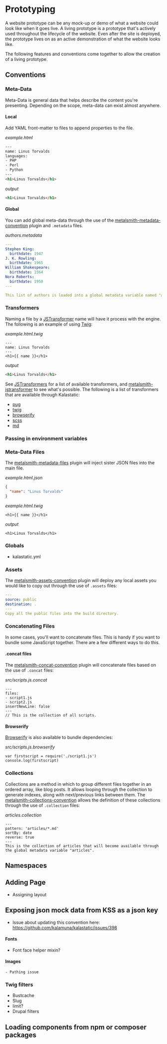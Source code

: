 # Prototyping

A website prototype can be any mock-up or demo of what a website could look like when it goes live. A living prototype is a prototype that's actively used throughout the lifecycle of the website. Even after the site is deployed, the prototype lives on as an active demonstration of what the website looks like.

The following features and conventions come together to allow the creation of a living prototype.

## Conventions

### Meta-Data

Meta-Data is general data that helps describe the content you're presenting. Depending on the scope, meta-data can exist almost anywhere.

#### Local

Add YAML front-matter to files to append properties to the file.

*example.html*
``` html
---
name: Linus Torvalds
languages:
- PHP
- Perl
- Python
---
<h1>Linus Torvalds</h1>
```

*output*
``` html
<h1>Linux Torvalds</h1>
```

#### Global

You can add global meta-data through the use of the [metalsmith-metadata-convention](https://www.npmjs.com/package/metalsmith-metadata-convention) plugin and `.metadata` files.

*authors.metadata*
``` yaml
---
Stephen King:
  birthdate: 1947
J. K. Rowling:
  birthdate: 1965
William Shakespeare:
  birthdate: 1564
Nora Roberts:
  birthdate: 1950
---

This list of authors is loaded into a global metadata variable named "authors".
```

### Transformers

Naming a file by a [JSTransformer](https://github.com/jstransformers/jstransformer) name will have it process with the engine. The following is an example of using [Twig](http://twig.sensiolabs.org):

*example.html.twig*
``` twig
---
name: Linus Torvalds
---
<h1>{{ name }}</h1>
```

*output*
``` html
<h1>Linus Torvalds</h1>
```

See [JSTransformers](https://github.com/jstransformers) for a list of available transformers, and [metalsmith-jstransformer](https://www.npmjs.com/package/metalsmith-jstransformer) to see what's possible. The following is a list of transformers that are available through Kalastatic:

- [pug](http://npm.im/jstransformer-pug)
- [twig](http://npm.im/jstransformer-twig)
- [browserify](http://npm.im/jstransformer-browserify)
- [scss](http://npm.im/jstransformer-scss)
- [md](http://npm.im/jstransformer-commonmark)

### Passing in environment variables
### Meta-Data Files

The [metalsmith-metadata-files](https://github.com/kalamuna/metalsmith-metadata-files) plugin will inject sister JSON files into the main file.

*example.html.json*
``` json
{
  "name": "Linus Torvalds"
}
```

*example.html.twig*
``` twig
<h1>{{ name }}</h1>
```

*output*
```
<h1>Linux Torvalds</h1>
```

### Globals
- kalastatic.yml

### Assets

The [metalsmith-assets-convention](https://github.com/robloach/metalsmith-assets-convention) plugin will deploy any local assets you would like to copy out through the use of `.assets` files:

``` yaml
---
source: public
destination: .
---
Copy all the public files into the build directory.
```

### Concatenating Files

In some cases, you'll want to concatenate files. This is handy if you want to bundle some JavaScript together. There are a few different ways to do this.

#### .concat files

The [metalsmith-concat-convention](https://github.com/robloach/metalsmith-concat-convention) plugin will concatenate files based on the use of `.concat` files:

*src/scripts.js.concat*
```
---
files:
- script1.js
- script2.js
insertNewLine: false
---
// This is the collection of all scripts.
```

#### Browserify

[Browserify](http://browserify.org/) is also available to bundle dependencies:

*src/scripts.js.browserify*
```
var firstscript = require('./script1.js')
console.log(firstscript)
```

### Collections

Collections are a method in which to group different files together in an ordered array, like blog posts. It allows looping through the collection to generate indexes, along with next/previous links between them. The [metalsmith-collections-convention](https://www.npmjs.com/package/metalsmith-collections-convention) allows the definition of these collections through the use of `.collection` files:

*articles.collection*
```
---
pattern: 'articles/*.md'
sortBy: date
reverse: true
---
This is the collection of articles that will become available through the global metadata variable "articles".
```

## Namespaces
## Adding Page
- Assigning layout

## Exposing json mock data from KSS as a json key
- Issue about updating this convention here: https://github.com/kalamuna/kalastatic/issues/398

#### Fonts
  - Font face helper mixin?
#### Images
	- Pathing issue
### Twig filters
- Bustcache
- Slug
- limit?
- Drupal filters
## Loading components from npm or composer packages

